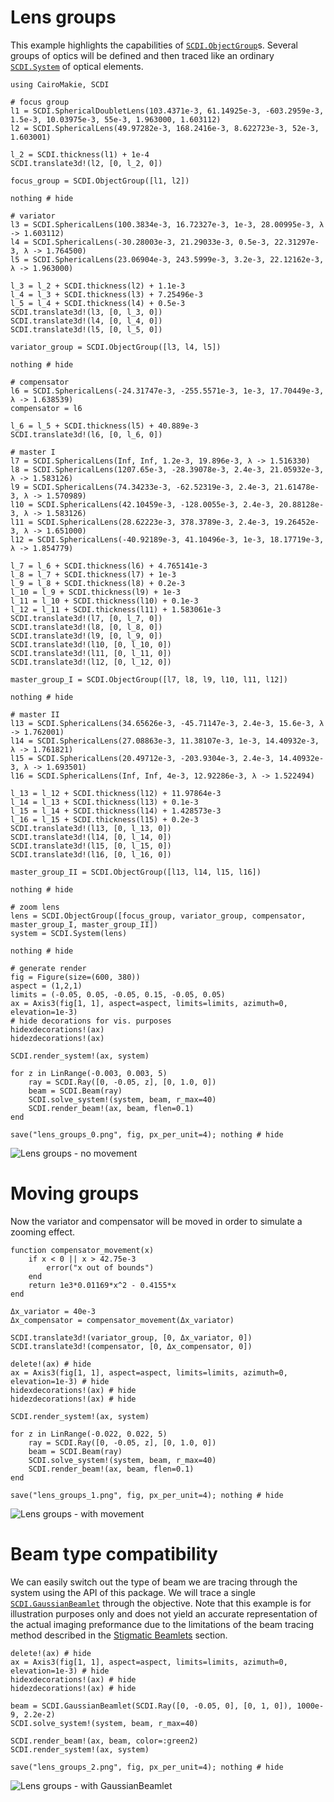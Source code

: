 # Lens groups

This example highlights the capabilities of [`SCDI.ObjectGroup`](@ref)s. Several groups of optics will be defined and then traced like an ordinary [`SCDI.System`](@ref) of optical elements.

```@example focus_lens
using CairoMakie, SCDI

# focus group
l1 = SCDI.SphericalDoubletLens(103.4371e-3, 61.14925e-3, -603.2959e-3, 1.5e-3, 10.03975e-3, 55e-3, 1.963000, 1.603112)
l2 = SCDI.SphericalLens(49.97282e-3, 168.2416e-3, 8.622723e-3, 52e-3, 1.603001)

l_2 = SCDI.thickness(l1) + 1e-4
SCDI.translate3d!(l2, [0, l_2, 0])

focus_group = SCDI.ObjectGroup([l1, l2])

nothing # hide
```

```@example focus_lens
# variator
l3 = SCDI.SphericalLens(100.3834e-3, 16.72327e-3, 1e-3, 28.00995e-3, λ -> 1.603112)
l4 = SCDI.SphericalLens(-30.28003e-3, 21.29033e-3, 0.5e-3, 22.31297e-3, λ -> 1.764500)
l5 = SCDI.SphericalLens(23.06904e-3, 243.5999e-3, 3.2e-3, 22.12162e-3, λ -> 1.963000)

l_3 = l_2 + SCDI.thickness(l2) + 1.1e-3
l_4 = l_3 + SCDI.thickness(l3) + 7.25496e-3
l_5 = l_4 + SCDI.thickness(l4) + 0.5e-3
SCDI.translate3d!(l3, [0, l_3, 0])
SCDI.translate3d!(l4, [0, l_4, 0])
SCDI.translate3d!(l5, [0, l_5, 0])

variator_group = SCDI.ObjectGroup([l3, l4, l5])

nothing # hide
```

```@example focus_lens
# compensator
l6 = SCDI.SphericalLens(-24.31747e-3, -255.5571e-3, 1e-3, 17.70449e-3, λ -> 1.638539)
compensator = l6

l_6 = l_5 + SCDI.thickness(l5) + 40.889e-3
SCDI.translate3d!(l6, [0, l_6, 0])

# master I
l7 = SCDI.SphericalLens(Inf, Inf, 1.2e-3, 19.896e-3, λ -> 1.516330)
l8 = SCDI.SphericalLens(1207.65e-3, -28.39078e-3, 2.4e-3, 21.05932e-3, λ -> 1.583126)
l9 = SCDI.SphericalLens(74.34233e-3, -62.52319e-3, 2.4e-3, 21.61478e-3, λ -> 1.570989)
l10 = SCDI.SphericalLens(42.10459e-3, -128.0055e-3, 2.4e-3, 20.88128e-3, λ -> 1.583126)
l11 = SCDI.SphericalLens(28.62223e-3, 378.3789e-3, 2.4e-3, 19.26452e-3, λ -> 1.651000)
l12 = SCDI.SphericalLens(-40.92189e-3, 41.10496e-3, 1e-3, 18.17719e-3, λ -> 1.854779)

l_7 = l_6 + SCDI.thickness(l6) + 4.765141e-3
l_8 = l_7 + SCDI.thickness(l7) + 1e-3
l_9 = l_8 + SCDI.thickness(l8) + 0.2e-3
l_10 = l_9 + SCDI.thickness(l9) + 1e-3
l_11 = l_10 + SCDI.thickness(l10) + 0.1e-3
l_12 = l_11 + SCDI.thickness(l11) + 1.583061e-3
SCDI.translate3d!(l7, [0, l_7, 0])
SCDI.translate3d!(l8, [0, l_8, 0])
SCDI.translate3d!(l9, [0, l_9, 0])
SCDI.translate3d!(l10, [0, l_10, 0])
SCDI.translate3d!(l11, [0, l_11, 0])
SCDI.translate3d!(l12, [0, l_12, 0])

master_group_I = SCDI.ObjectGroup([l7, l8, l9, l10, l11, l12])

nothing # hide
```

```@example focus_lens
# master II
l13 = SCDI.SphericalLens(34.65626e-3, -45.71147e-3, 2.4e-3, 15.6e-3, λ -> 1.762001)
l14 = SCDI.SphericalLens(27.08863e-3, 11.38107e-3, 1e-3, 14.40932e-3, λ -> 1.761821)
l15 = SCDI.SphericalLens(20.49712e-3, -203.9304e-3, 2.4e-3, 14.40932e-3, λ -> 1.693501)
l16 = SCDI.SphericalLens(Inf, Inf, 4e-3, 12.92286e-3, λ -> 1.522494)

l_13 = l_12 + SCDI.thickness(l12) + 11.97864e-3
l_14 = l_13 + SCDI.thickness(l13) + 0.1e-3
l_15 = l_14 + SCDI.thickness(l14) + 1.428573e-3
l_16 = l_15 + SCDI.thickness(l15) + 0.2e-3
SCDI.translate3d!(l13, [0, l_13, 0])
SCDI.translate3d!(l14, [0, l_14, 0])
SCDI.translate3d!(l15, [0, l_15, 0])
SCDI.translate3d!(l16, [0, l_16, 0])

master_group_II = SCDI.ObjectGroup([l13, l14, l15, l16])

nothing # hide
```

```@example focus_lens
# zoom lens
lens = SCDI.ObjectGroup([focus_group, variator_group, compensator, master_group_I, master_group_II])
system = SCDI.System(lens)

nothing # hide
```

```@example focus_lens
# generate render
fig = Figure(size=(600, 380))
aspect = (1,2,1)
limits = (-0.05, 0.05, -0.05, 0.15, -0.05, 0.05)
ax = Axis3(fig[1, 1], aspect=aspect, limits=limits, azimuth=0, elevation=1e-3)
# hide decorations for vis. purposes
hidexdecorations!(ax)
hidezdecorations!(ax)

SCDI.render_system!(ax, system)

for z in LinRange(-0.003, 0.003, 5)
    ray = SCDI.Ray([0, -0.05, z], [0, 1.0, 0])
    beam = SCDI.Beam(ray)
    SCDI.solve_system!(system, beam, r_max=40)
    SCDI.render_beam!(ax, beam, flen=0.1)
end

save("lens_groups_0.png", fig, px_per_unit=4); nothing # hide
```

![Lens groups - no movement](lens_groups_0.png)

# Moving groups

Now the variator and compensator will be moved in order to simulate a zooming effect.

```@example focus_lens
function compensator_movement(x)
    if x < 0 || x > 42.75e-3
        error("x out of bounds")
    end
    return 1e3*0.01169*x^2 - 0.4155*x
end

Δx_variator = 40e-3
Δx_compensator = compensator_movement(Δx_variator)

SCDI.translate3d!(variator_group, [0, Δx_variator, 0])
SCDI.translate3d!(compensator, [0, Δx_compensator, 0])

delete!(ax) # hide
ax = Axis3(fig[1, 1], aspect=aspect, limits=limits, azimuth=0, elevation=1e-3) # hide
hidexdecorations!(ax) # hide
hidezdecorations!(ax) # hide

SCDI.render_system!(ax, system)

for z in LinRange(-0.022, 0.022, 5)
    ray = SCDI.Ray([0, -0.05, z], [0, 1.0, 0])
    beam = SCDI.Beam(ray)
    SCDI.solve_system!(system, beam, r_max=40)
    SCDI.render_beam!(ax, beam, flen=0.1)
end

save("lens_groups_1.png", fig, px_per_unit=4); nothing # hide
```

![Lens groups - with movement](lens_groups_1.png)

# Beam type compatibility

We can easily switch out the type of beam we are tracing through the system using the API of this package. We will trace a single [`SCDI.GaussianBeamlet`](@ref) through the objective. Note that this example is for illustration purposes only and does not yield an accurate representation of the actual imaging preformance due to the limitations of the beam tracing method described in the [Stigmatic Beamlets](@ref) section.

```@example focus_lens
delete!(ax) # hide
ax = Axis3(fig[1, 1], aspect=aspect, limits=limits, azimuth=0, elevation=1e-3) # hide
hidexdecorations!(ax) # hide
hidezdecorations!(ax) # hide

beam = SCDI.GaussianBeamlet(SCDI.Ray([0, -0.05, 0], [0, 1, 0]), 1000e-9, 2.2e-2)
SCDI.solve_system!(system, beam, r_max=40)

SCDI.render_beam!(ax, beam, color=:green2)
SCDI.render_system!(ax, system)

save("lens_groups_2.png", fig, px_per_unit=4); nothing # hide
```

![Lens groups - with GaussianBeamlet](lens_groups_2.png)